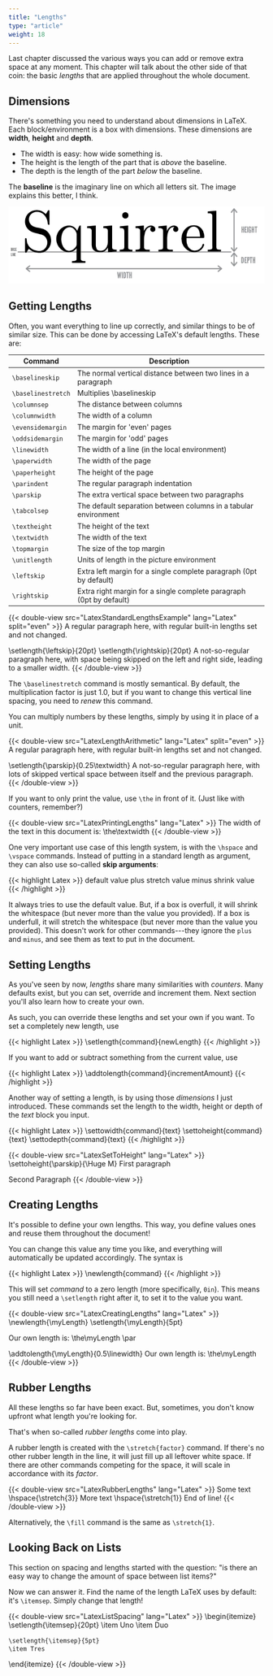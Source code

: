 ```yaml
---
title: "Lengths"
type: "article"
weight: 18
---
```


Last chapter discussed the various ways you can add or remove extra space at any moment. This chapter will talk about the other side of that coin: the basic _lengths_ that are applied throughout the whole document.

## Dimensions

There's something you need to understand about dimensions in LaTeX. Each block/environment is a box with dimensions. These dimensions are **width**, **height** and **depth**. 

* The width is easy: how wide something is. 
* The height is the length of the part that is *above* the baseline. 
* The depth is the length of the part *below* the baseline.

The **baseline** is the imaginary line on which all letters sit. The image explains this better, I think.

![Explanation of how LaTeX sees dimensions: width, height (above baseline), depth (below baseline)](LatexDimensions.webp)

## Getting Lengths

Often, you want everything to line up correctly, and similar things to be of similar size. This can be done by accessing LaTeX's default lengths. These are:

| Command                | Description |
| ---------------------- | -------------- |
| `\baselineskip`      | The normal vertical distance between two lines in a paragraph |
| `\baselinestretch`   | Multiplies \baselineskip |
| `\columnsep`          | The distance between columns |
| `\columnwidth`        | The width of a column |
| `\evensidemargin`     | The margin for 'even' pages |
| `\oddsidemargin`      | The margin for 'odd' pages |
| `\linewidth`          | The width of a line (in the local environment) |
| `\paperwidth`         | The width of the page |
| `\paperheight`        | The height of the page |
| `\parindent`          | The regular paragraph indentation |
| `\parskip`            | The extra vertical space between two paragraphs |
| `\tabcolsep`          | The default separation between columns in a tabular environment |
| `\textheight`        |  The height of the text |
| `\textwidth`          | The width of the text |
| `\topmargin`          | The size of the top margin |
| `\unitlength`        |  Units of length in the picture environment |
| `\leftskip`          |  Extra left margin for a single complete paragraph (0pt by default) |
| `\rightskip`         |  Extra right margin for a single complete paragraph (0pt by default) |

{{< double-view src="LatexStandardLengthsExample" lang="Latex" split="even" >}}
A regular paragraph here, with regular built-in lengths set and not changed.

\setlength{\leftskip}{20pt} \setlength{\rightskip}{20pt} A not-so-regular paragraph here, with space being skipped on the left and right side, leading to a smaller width.
{{< /double-view >}}

The `\baselinestretch` command is mostly semantical. By default, the multiplication factor is just 1.0, but if you want to change this vertical line spacing, you need to *renew* this command.

You can multiply numbers by these lengths, simply by using it in place of a unit.

{{< double-view src="LatexLengthArithmetic" lang="Latex" split="even" >}}
A regular paragraph here, with regular built-in lengths set and not changed.

\setlength{\parskip}{0.25\textwidth} A not-so-regular paragraph here, with lots of skipped vertical space between itself and the previous paragraph.
{{< /double-view >}}

If you want to only print the value, use `\the` in front of it. (Just like with counters, remember?)

{{< double-view src="LatexPrintingLengths" lang="Latex" >}}
The width of the text in this document is: \the\textwidth
{{< /double-view >}}

One very important use case of this length system, is with the
`\hspace` and `\vspace` commands. Instead of putting in a standard length as argument, they can also use so-called **skip arguments**:

{{< highlight Latex >}}
default value plus stretch value minus shrink value
{{< /highlight >}}

It always tries to use the default value. But, if a box is overfull, it will shrink the whitespace (but never more than the value you provided). If a box is underfull, it will stretch the whitespace (but never more than the value you provided). This doesn't work for other commands---they ignore the `plus` and `minus`, and see them as text to put in the document.

## Setting Lengths

As you've seen by now, _lengths_ share many similarities with _counters_. Many defaults exist, but you can set, override and increment them. Next section you'll also learn how to create your own.

As such, you can override these lengths and set your own if you want. To set a completely new length, use

{{< highlight Latex >}}
\setlength{command}{newLength}
{{< /highlight >}}

If you want to add or subtract something from the current value, use

{{< highlight Latex >}}
\addtolength{command}{incrementAmount}
{{< /highlight >}}

Another way of setting a length, is by using those *dimensions* I just introduced. These commands set the length to the width, height or depth of the *text* block you input.

{{< highlight Latex >}}
\settowidth{command}{text} \settoheight{command}{text} \settodepth{command}{text}
{{< /highlight >}}

{{< double-view src="LatexSetToHeight" lang="Latex" >}}
\settoheight{\parskip}{\Huge M} First paragraph

Second Paragraph
{{< /double-view >}}

## Creating Lengths

It's possible to define your own lengths. This way, you define values ones and reuse them throughout the document!

You can change this value any time you like, and everything will automatically be updated accordingly. The syntax is

{{< highlight Latex >}}
\newlength{command}
{{< /highlight >}}

This will set *command* to a zero length (more specifically, `0in`). This means you still need a `\setlength` right after it, to set it to the value you want.

{{< double-view src="LatexCreatingLengths" lang="Latex" >}}
\newlength{\myLength}
\setlength{\myLength}{5pt}

Our own length is: \the\myLength \par

\addtolength{\myLength}{0.5\linewidth} Our own length is: \the\myLength
{{< /double-view >}}

## Rubber Lengths

All these lengths so far have been exact. But, sometimes, you don't know upfront what length you're looking for. 

That's when so-called *rubber lengths* come into play.

A rubber length is created with the `\stretch{factor}` command. If there's no other rubber length in the line, it will just fill up all leftover white space. If there are other commands competing for the space, it will scale in accordance with its *factor*.

{{< double-view src="LatexRubberLengths" lang="Latex" >}}
Some text \hspace{\stretch{3}} More text \hspace{\stretch{1}} End of line!
{{< /double-view >}}

Alternatively, the `\fill` command is the same as `\stretch{1}`.

## Looking Back on Lists

This section on spacing and lengths started with the question: "is there an easy way to change the amount of space between list items?"

Now we can answer it. Find the name of the length LaTeX uses by default: it's `\itemsep`. Simply change that length!

{{< double-view src="LatexListSpacing" lang="Latex" >}}
\begin{itemize}
    \setlength{\itemsep}{20pt}
    \item Uno
    \item Duo
    
    \setlength{\itemsep}{5pt}
    \item Tres
\end{itemize}
{{< /double-view >}}